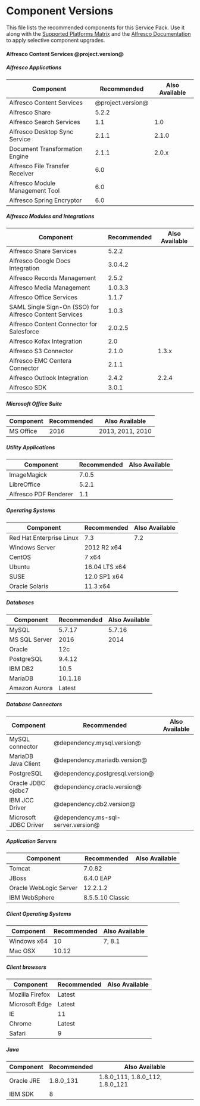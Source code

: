 # Component Versions

This file lists the recommended components for this Service Pack. Use it along with the [Supported Platforms Matrix](http://docs.alfresco.com/5.2/concepts/supported-platforms-ACS.html) and the [Alfresco Documentation](https://docs.alfresco.com/5.2/concepts/ch-upgrade.html) to apply selective component upgrades.

#### Alfresco Content Services @project.version@

##### Alfresco Applications
| Component | Recommended | Also Available |
|---|---|---|
| Alfresco Content Services | @project.version@ |
| Alfresco Share | 5.2.2 |
| Alfresco Search Services | 1.1 | 1.0 |
| Alfresco Desktop Sync Service | 2.1.1 | 2.1.0 |
| Document Transformation Engine | 2.1.1 | 2.0.x |
| Alfresco File Transfer Receiver | 6.0 |
| Alfresco Module Management Tool | 6.0 |
| Alfresco Spring Encryptor | 6.0 |

##### Alfresco Modules and Integrations
| Component | Recommended | Also Available |
|---|---|---|
| Alfresco Share Services | 5.2.2 |
| Alfresco Google Docs Integration | 3.0.4.2 |
| Alfresco Records Management | 2.5.2 |
| Alfresco Media Management | 1.0.3.3 |
| Alfresco Office Services | 1.1.7 |
| SAML Single Sign-On (SSO) for Alfresco Content Services | 1.0.3 |
| Alfresco Content Connector for Salesforce | 2.0.2.5 |
| Alfresco Kofax Integration | 2.0 |
| Alfresco S3 Connector | 2.1.0 | 1.3.x |
| Alfresco EMC Centera Connector | 2.1.1 |
| Alfresco Outlook Integration | 2.4.2 | 2.2.4 |
| Alfresco SDK | 3.0.1 |

##### Microsoft Office Suite
| Component | Recommended | Also Available |
|---|---|---|
| MS Office | 2016 | 2013, 2011, 2010 |

##### Utility Applications
| Component | Recommended | Also Available |
|---|---|---|
| ImageMagick | 7.0.5 |
| LibreOffice | 5.2.1 |
| Alfresco PDF Renderer | 1.1 |

##### Operating Systems
| Component | Recommended | Also Available |
|---|---|---|
| Red Hat Enterprise Linux | 7.3 | 7.2 |
| Windows Server | 2012 R2 x64 |
| CentOS | 7 x64 |
| Ubuntu | 16.04 LTS x64 |
| SUSE | 12.0 SP1 x64 |
| Oracle Solaris | 11.3 x64 |

##### Databases
| Component | Recommended | Also Available |
|---|---|---|
| MySQL | 5.7.17 | 5.7.16 |
| MS SQL Server | 2016 | 2014 |
| Oracle | 12c  | 
| PostgreSQL | 9.4.12 |
| IBM DB2 | 10.5 |
| MariaDB | 10.1.18 |
| Amazon Aurora | Latest |

##### Database Connectors
| Component | Recommended | Also Available |
|---|---|---|
| MySQL connector | @dependency.mysql.version@ |
| MariaDB Java Client | @dependency.mariadb.version@ |
| PostgreSQL | @dependency.postgresql.version@ |
| Oracle JDBC ojdbc7 | @dependency.oracle.version@ |
| IBM JCC Driver | @dependency.db2.version@ |
| Microsoft JDBC Driver | @dependency.ms-sql-server.version@ |

##### Application Servers
| Component | Recommended | Also Available |
|---|---|---|
| Tomcat | 7.0.82 |
| JBoss | 6.4.0 EAP |
| Oracle WebLogic Server | 12.2.1.2 |
| IBM WebSphere | 8.5.5.10	Classic |

##### Client Operating Systems
| Component | Recommended | Also Available |
|---|---|---|
| Windows x64 | 10 | 7, 8.1 |
| Mac OSX | 10.12 |

##### Client browsers
| Component | Recommended | Also Available |
|---|---|---|
| Mozilla Firefox | Latest |
| Microsoft Edge | Latest |
| IE | 11 |
| Chrome | Latest |
| Safari | 9 |

##### Java
| Component | Recommended | Also Available |
|---|---|---|
| Oracle JRE | 1.8.0_131 | 1.8.0_111, 1.8.0_112, 1.8.0_121 |
| IBM SDK | 8 |
